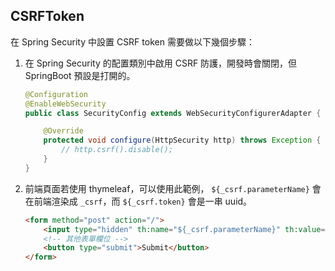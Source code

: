 ## CSRFToken

在 Spring Security 中設置 CSRF token 需要做以下幾個步驟：

1. 在 Spring Security 的配置類別中啟用 CSRF 防護，開發時會關閉，但 SpringBoot 預設是打開的。

    ```java
    @Configuration
    @EnableWebSecurity
    public class SecurityConfig extends WebSecurityConfigurerAdapter {
    
        @Override
        protected void configure(HttpSecurity http) throws Exception {
            // http.csrf().disable();
        }
    }
    ```

2. 前端頁面若使用 thymeleaf，可以使用此範例， `${_csrf.parameterName}` 會在前端渲染成 `_csrf`，而 `${_csrf.token}` 會是一串 uuid。

    ```html
    <form method="post" action="/">
        <input type="hidden" th:name="${_csrf.parameterName}" th:value="${_csrf.token}" />
        <!-- 其他表單欄位 -->
        <button type="submit">Submit</button>
    </form>
    ```